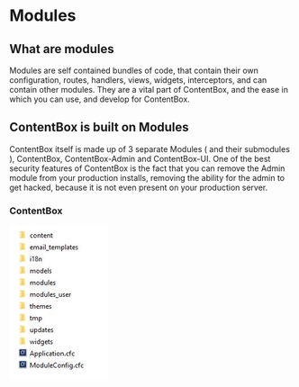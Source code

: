 # Modules

## What are modules
Modules are self contained bundles of code, that contain their own configuration, routes, handlers, views, widgets, interceptors, and can contain other modules. They are a vital part of ContentBox, and the ease in which you can use, and develop for ContentBox.

## ContentBox is built on Modules

ContentBox itself is made up of 3 separate Modules ( and their submodules ), ContentBox, ContentBox-Admin and ContentBox-UI. One of the best security features of ContentBox is the fact that you can remove the Admin module from your production installs, removing the ability for the admin to get hacked, because it is not even present on your production server.

### ContentBox

![ContentBox Module Folder Structure](contentbox-module.jpg)

